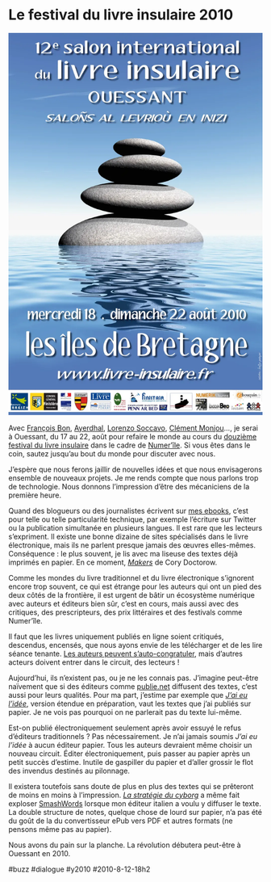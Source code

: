 # Le festival du livre insulaire 2010

![](_i/SILI+2010+affiche+40x60-v31.webp)

Avec [François Bon](http://www.tierslivre.net/), [Ayerdhal](http://www.facebook.com/Ayerdhal/#!/pages/Ayerdhal/182872030566?ref=ts), [Lorenzo Soccavo](http://ple-consulting.blogspot.com/), [Clément Monjou](http://www.ebouquin.fr)…, je serai à Ouessant, du 17 au 22, août pour refaire le monde au cours du [douzième festival du livre insulaire](http://www.livre-insulaire.fr/) dans le cadre de [Numer’île](http://www.livre-insulaire.fr/57.html). Si vous êtes dans le coin, sautez jusqu’au bout du monde pour discuter avec nous.

J’espère que nous ferons jaillir de nouvelles idées et que nous envisagerons ensemble de nouveaux projets. Je me rends compte que nous parlons trop de technologie. Nous donnons l’impression d’être des mécaniciens de la première heure.

Quand des blogueurs ou des journalistes écrivent sur [mes ebooks](http://txt.tcrouzet.com), c’est pour telle ou telle particularité technique, par exemple l’écriture sur Twitter ou la publication simultanée en plusieurs langues. Il est rare que les lecteurs s’expriment. Il existe une bonne dizaine de sites spécialisés dans le livre électronique, mais ils ne parlent presque jamais des œuvres elles-mêmes. Conséquence : le plus souvent, je lis avec ma liseuse des textes déjà imprimés en papier. En ce moment, [*Makers*](http://craphound.com/makers/) de Cory Doctorow.

Comme les mondes du livre traditionnel et du livre électronique s’ignorent encore trop souvent, ce qui est étrange pour les auteurs qui ont un pied des deux côtés de la frontière, il est urgent de bâtir un écosystème numérique avec auteurs et éditeurs bien sûr, c’est en cours, mais aussi avec des critiques, des prescripteurs, des prix littéraires et des festivals comme Numer’île.

Il faut que les livres uniquement publiés en ligne soient critiqués, descendus, encensés, que nous ayons envie de les télécharger et de les lire séance tenante. [Les auteurs peuvent s’auto-congratuler](../7/lectures-croisees-ecritures-paralleles.md), mais d’autres acteurs doivent entrer dans le circuit, des lecteurs !

Aujourd’hui, ils n’existent pas, ou je ne les connais pas. J’imagine peut-être naïvement que si des éditeurs comme [publie.net](http://publie.net) diffusent des textes, c’est aussi pour leurs qualités. Pour ma part, j’estime par exemple que *[J’ai eu l’idée](../../page/id)*, version étendue en préparation, vaut les textes que j’ai publiés sur papier. Je ne vois pas pourquoi on ne parlerait pas du texte lui-même.

Est-on publié électroniquement seulement après avoir essuyé le refus d’éditeurs traditionnels ? Pas nécessairement. Je n’ai jamais soumis *J’ai eu l’idée* à aucun éditeur papier. Tous les auteurs devraient même choisir un nouveau circuit. Éditer électroniquement, puis passer au papier après un petit succès d’estime. Inutile de gaspiller du papier et d’aller grossir le flot des invendus destinés au pilonnage.

Il existera toutefois sans doute de plus en plus des textes qui se prêteront de moins en moins à l’impression. *[La stratégie du cyborg](../../page/la-strategie-du-cyborg)* a même fait exploser [SmashWords](http://www.smashwords.com/) lorsque mon éditeur italien a voulu y diffuser le texte. La double structure de notes, quelque chose de lourd sur papier, n’a pas été du goût de la du convertisseur ePub vers PDF et autres formats (ne pensons même pas au papier).

Nous avons du pain sur la planche. La révolution débutera peut-être à Ouessant en 2010.

#buzz #dialogue #y2010 #2010-8-12-18h2
